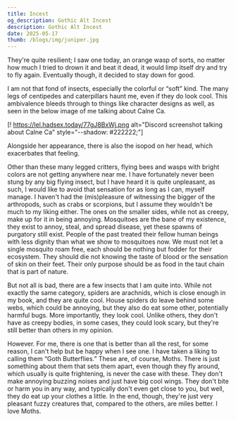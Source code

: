 ```yaml
---
title: Incest
og_description: Gothic Alt Incest
description: Gothic Alt Incest
date: 2025-05-17
thumb: /blogs/img/juniper.jpg
---
```


They're quite resilient; I saw one today, an orange wasp of sorts, no matter how much I tried to drown it and beat it dead, it would limp itself dry and try to fly again. Eventually though, it decided to stay down for good.

I am not that fond of insects, especially the colorful or “soft” kind. The many legs of centipedes and caterpillars haunt me, even if they do look cool. This ambivalence bleeds through to things like character designs as well, as seen in the below image of me talking about Calne Ca.

[! https://lel.hadsex.today/77gJ8BxWj.png alt="Discord screenshot talking about Calne Ca" style="--shadow: #222222;"]

Alongside her appearance, there is also the isopod on her head, which exacerbates that feeling.

Other than these many legged critters, flying bees and wasps with bright colors are not getting anywhere near me. I have fortunately never been stung by any big flying insect, but I have heard it is quite unpleasant, as such, I would like to avoid that sensation for as long as I can, myself manage.
I haven't had the (mis)pleasure of witnessing the bigger of the arthropods, such as crabs or scorpions, but I assume they wouldn't be much to my liking either.
The ones on the smaller sides, while not as creepy, make up for it in being annoying. Mosquitoes are the bane of my existence, they exist to annoy, steal, and spread disease, yet these spawns of purgatory still exist. People of the past treated their fellow human beings with less dignity than what we show to mosquitoes now. We must not let a single mosquito roam free, each should be nothing but fodder for their ecosystem. They should die not knowing the taste of blood or the sensation of skin on their feet. Their only purpose should be as food in the taut chain that is part of nature.

But not all is bad, there are a few insects that I am quite into. While not exactly the same category, spiders are arachnids, which is close enough in my book, and they are quite cool. House spiders do leave behind some webs, which could be annoying, but they also do eat some other, potentially harmful bugs. More importantly, they look cool. Unlike others, they don't have as creepy bodies, in some cases, they could look scary, but they're still better than others in my opinion.

However. For me, there is one that is better than all the rest, for some reason, I can't help but be happy when I see one. I have taken a liking to calling them “Goth Butterflies.” These are, of course, Moths.
There is just something about them that sets them apart, even though they fly around, which usually is quite frightening, is never the case with these. They don't make annoying buzzing noises and just have big cool wings. They don't bite or harm you in any way, and typically don't even get close to you, but well, they do eat up your clothes a little. In the end, though, they're just very pleasant fuzzy creatures that, compared to the others, are miles better. I love Moths. 